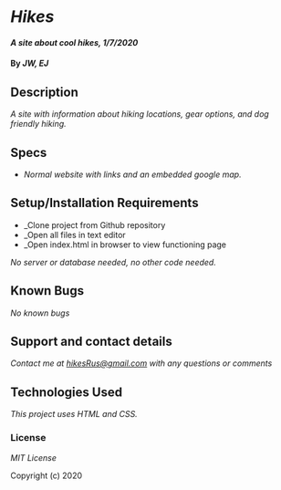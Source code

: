 # _Hikes_

#### _A site about cool hikes, 1/7/2020_

#### By _**JW, EJ**_

## Description

_A site with information about hiking locations, gear options, and dog friendly hiking._

## Specs

  * _Normal website with links and an embedded google map._

## Setup/Installation Requirements

* _Clone project from Github repository
* _Open all files in text editor
* _Open index.html in browser to view functioning page

_No server or database needed, no other code needed._

## Known Bugs

_No known bugs_

## Support and contact details

_Contact me at hikesRus@gmail.com with any questions or comments_

## Technologies Used

_This project uses HTML and CSS._

### License

*MIT License*

Copyright (c) 2020 
